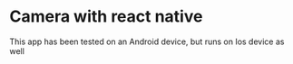 # Camera with react native

This app has been tested on an Android device, but runs on Ios device as well